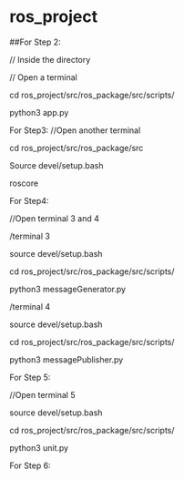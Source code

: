 # ros_project
##For Step 2:

// Inside the directory

// Open a terminal

cd ros_project/src/ros_package/src/scripts/

python3 app.py 

For Step3:
//Open another terminal 

cd ros_project/src/ros_package/src

Source devel/setup.bash 

roscore 

For Step4:

//Open terminal 3 and 4 

/terminal 3 

source devel/setup.bash

cd ros_project/src/ros_package/src/scripts/

python3 messageGenerator.py

/terminal 4 

source devel/setup.bash 

cd ros_project/src/ros_package/src/scripts/

python3 messagePublisher.py 

For Step 5:

//Open terminal 5 

source devel/setup.bash

cd ros_project/src/ros_package/src/scripts/

python3 unit.py 

For Step 6:





